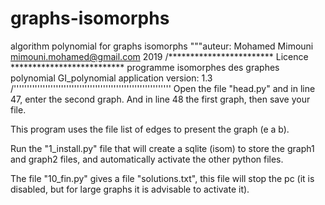 # graphs-isomorphs
algorithm polynomial for graphs isomorphs
"""auteur: Mohamed Mimouni
mimouni.mohamed@gmail.com 2019
/************************ Licence **************************
programme isomorphes des graphes polynomial
GI_polynomial application
version: 1.3
/''''''''''''''''''''''''''''''''''''''''''''''''''''''''''''
Open the file "head.py" and in line 47, enter the second graph. And in line 48 the first graph, then save your file.

This program uses the file list of edges to present the graph (e a b).

Run the "1_install.py" file that will create a sqlite (isom) to store the graph1 and graph2 files, and automatically activate the other python files.

The file "10_fin.py" gives a file "solutions.txt", this file will stop the pc (it is disabled, but for large graphs it is advisable to activate it).
